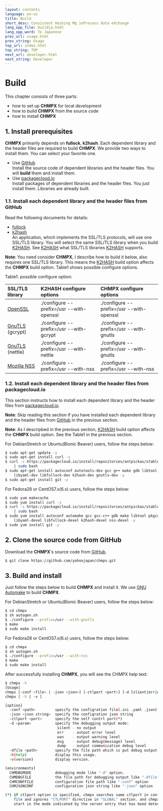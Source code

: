 ```yaml
---
layout: contents
language: en-us
title: Build
short_desc: Consistent Hashing Mq inProcess data eXchange
lang_opp_file: buildja.html
lang_opp_word: To Japanese
prev_url: usage.html
prev_string: Usage
top_url: index.html
top_string: TOP
next_url: developer.html
next_string: Developer
---
```

# Build

This chapter consists of three parts:

* how to set up **CHMPX** for local development
* how to build **CHMPX** from the source code
* how to install **CHMPX**

## 1. Install prerequisites

**CHMPX** primarily depends on **fullock**, **k2hash**. Each dependent library and the header files are required to build **CHMPX**. We provide two ways to install them. You can select your favorite one.

* Use [GitHub](https://github.com/)  
  Install the source code of dependent libraries and the header files. You will **build** them and install them.
* Use [packagecloud.io](https://packagecloud.io/)  
  Install packages of dependent libraries and the header files. You just install them. Libraries are already built.

### 1.1. Install each dependent library and the header files from GitHub

Read the following documents for details:  
* [fullock](https://fullock.antpick.ax/build.html)
* [k2hash](https://k2hash.antpick.ax/build.html)  
  An application, which implements the SSL/TLS protocols, will use one SSL/TLS library. You will select the same SSL/TLS library when you build [K2HASH](https://k2hash.antpick.ax/build.html). See [K2HASH](https://k2hash.antpick.ax/build.html) what SSL/TLS libraries [K2HASH](https://k2hash.antpick.ax/build.html) supports.

**Note**: You need consider **CHMPX**, I describe how to build it below, also requires one SSL/TLS library. This means the [K2HASH](https://k2hash.antpick.ax/build.html) build option affects the **CHMPX** build option. Table1 shows possible configure options.

Table1. possible configure option:

| SSL/TLS library | K2HASH configure options | CHMPX configure options |
|:--|:--|:--|
| [OpenSSL](https://www.openssl.org/) | ./configure --prefix=/usr --with-openssl | ./configure --prefix=/usr --with-openssl |
| [GnuTLS](https://gnutls.org/) (gcrypt) | ./configure \-\-prefix=/usr \-\-with-gcrypt | ./configure \-\-prefix=/usr \-\-with-gnutls |
| [GnuTLS](https://gnutls.org/) (nettle) | ./configure \-\-prefix=/usr \-\-with-nettle | ./configure \-\-prefix=/usr \-\-with-gnutls |
| [Mozilla NSS](https://developer.mozilla.org/en-US/docs/Mozilla/Projects/NSS) | ./configure \-\-prefix=/usr \-\-with-nss | ./configure \-\-prefix=/usr \-\-with-nss |

### 1.2. Install each dependent library and the header files from packagecloud.io

This section instructs how to install each dependent library and the header files from [packagecloud.io](https://packagecloud.io/). 

**Note**: Skip reading this section if you have installed each dependent library and the header files from [GitHub](https://github.com/) in the previous section.

**Note**: As I descripbed in the previous section, [K2HASH](https://k2hash.antpick.ax/build.html) build option affects the **CHMPX** build option. See the Table1 in the previous section.

For DebianStretch or Ubuntu(Bionic Beaver) users, follow the steps below:
```bash
$ sudo apt-get update -y
$ sudo apt-get install curl -y
$ curl -s https://packagecloud.io/install/repositories/antpickax/stable/script.deb.sh \
    | sudo bash
$ sudo apt-get install autoconf autotools-dev gcc g++ make gdb libtool pkg-config \
    libyaml-dev libfullock-dev k2hash-dev gnutls-dev -y
$ sudo apt-get install git -y
```

For Fedora28 or CentOS7.x(6.x) users, follow the steps below:
```bash
$ sudo yum makecache
$ sudo yum install curl -y
$ curl -s https://packagecloud.io/install/repositories/antpickax/stable/script.rpm.sh \
    | sudo bash
$ sudo yum install autoconf automake gcc gcc-c++ gdb make libtool pkgconfig \
    libyaml-devel libfullock-devel k2hash-devel nss-devel -y
$ sudo yum install git -y
```

## 2. Clone the source code from GitHub

Download the **CHMPX**'s source code from [GitHub](https://github.com/).
```bash
$ git clone https://github.com/yahoojapan/chmpx.git
```

## 3. Build and install

Just follow the steps below to build **CHMPX** and install it. We use [GNU Automake](https://www.gnu.org/software/automake/) to build **CHMPX**.

For DebianStretch or Ubuntu(Bionic Beaver) users, follow the steps below:
```bash
$ cd chmpx
$ sh autogen.sh
$ ./configure --prefix=/usr --with-gnutls
$ make
$ sudo make install
```

For Fedora28 or CentOS7.x(6.x) users, follow the steps below:
```bash
$ cd chmpx
$ sh autogen.sh
$ ./configure --prefix=/usr --with-nss
$ make
$ sudo make install
```

After successfully installing **CHMPX**, you will see the CHMPX help text:
```bash
$ chmpx -h
[Usage]
chmpx [-conf <file> | -json <json>] [-ctlport <port>] [-d [slient|err|wan|msg|dump]] [-dfile <debug file path>]
chmpx [ -h | -v ]

[option]
  -conf <path>         specify the configration file(.ini .yaml .json) path
  -json <json string>  specify the configration json string
  -ctlport <port>      specify the self contrl port(*)
  -d <param>           specify the debugging output mode:
                        silent - no output
                        err    - output error level
                        wan    - output warning level
                        msg    - output debug(message) level
                        dump   - output communication debug level
  -dfile <path>        specify the file path which is put debug output
  -h(help)             display this usage.
  -v(version)          display version.

[environments]
  CHMDBGMODE           debugging mode like "-d" option.
  CHMDBGFILE           the file path for debugging output like "-dfile" option.
  CHMCONFFILE          configuration file path like "-conf" option
  CHMJSONCONF          configuration json string like "-json" option

(*) if ctlport option is specified, chmpx searches same ctlport in configuration
    file and ignores "CTLPORT" directive in "GLOBAL" section. and chmpx will
    start in the mode indicated by the server entry that has beed detected.
```
